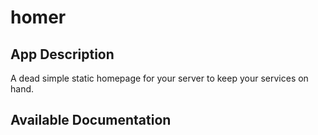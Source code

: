 # homer

## App Description

A dead simple static homepage for your server to keep your services on hand.

## Available Documentation

